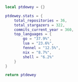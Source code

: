 <!--CONTENT_START-->
```lua
local ptdewey = {}

ptdewey.stats = {
    total_repositories = 36,
    total_stargazers = 322,
    commits_current_year = 360,
    top_languages = {
        go = "37.9%",
        lua = "23.6%",
        fennel = "12.5%",
        nix = "8.7%",
        shell = "6.2%"
    }
}

return ptdewey
```
<!--CONTENT_END-->
